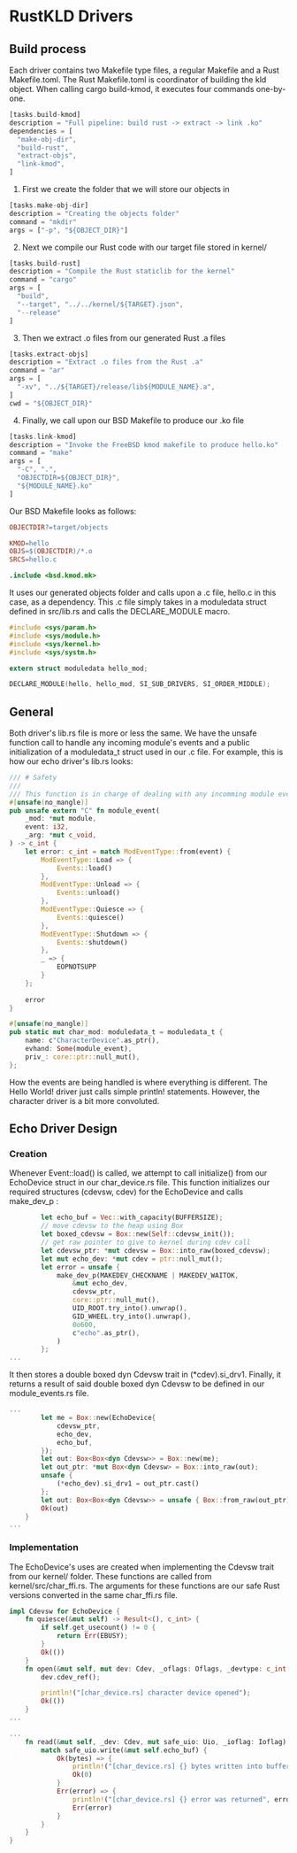 # RustKLD Drivers
## Build process
Each driver contains two Makefile type files, a regular Makefile and a Rust Makefile.toml. The Rust Makefile.toml is coordinator of building the kld object. When calling cargo build-kmod, it executes four commands one-by-one.
```rust
[tasks.build-kmod]
description = "Full pipeline: build rust -> extract -> link .ko"
dependencies = [
  "make-obj-dir",
  "build-rust",
  "extract-objs",
  "link-kmod",
]
```

1. First we create the folder that we will store our objects in
```rust
[tasks.make-obj-dir]
description = "Creating the objects folder"
command = "mkdir"
args = ["-p", "${OBJECT_DIR}"]
```

2. Next we compile our Rust code with our target file stored in kernel/
```rust
[tasks.build-rust]
description = "Compile the Rust staticlib for the kernel"
command = "cargo"
args = [
  "build",
  "--target", "../../kernel/${TARGET}.json",
  "--release"
]
```

3. Then we extract .o files from our generated Rust .a files
```rust
[tasks.extract-objs]
description = "Extract .o files from the Rust .a"
command = "ar"
args = [
  "-xv", "../${TARGET}/release/lib${MODULE_NAME}.a",
]
cwd = "${OBJECT_DIR}"
```

4. Finally, we call upon our BSD Makefile to produce our .ko file
```rust
[tasks.link-kmod]
description = "Invoke the FreeBSD kmod makefile to produce hello.ko"
command = "make"
args = [
  "-C", ".",
  "OBJECTDIR=${OBJECT_DIR}",
  "${MODULE_NAME}.ko"
]
```

Our BSD Makefile looks as follows:
```Makefile
OBJECTDIR?=target/objects

KMOD=hello
OBJS=$(OBJECTDIR)/*.o
SRCS=hello.c

.include <bsd.kmod.mk>
```
It uses our generated objects folder and calls upon a .c file, hello.c in this case, as a dependency.
This .c file simply takes in a moduledata struct defined in src/lib.rs and calls the DECLARE_MODULE macro.
```C
#include <sys/param.h>
#include <sys/module.h>
#include <sys/kernel.h>
#include <sys/systm.h>

extern struct moduledata hello_mod;

DECLARE_MODULE(hello, hello_mod, SI_SUB_DRIVERS, SI_ORDER_MIDDLE);
```

## General
Both driver's lib.rs file is more or less the same. We have the unsafe function call to handle any incoming module's events and a public initialization of a moduledata_t struct used in our .c file. For example, this is how our echo driver's lib.rs looks:
```rust
/// # Safety
///
/// This function is in charge of dealing with any incomming module event
#[unsafe(no_mangle)]
pub unsafe extern "C" fn module_event(
    _mod: *mut module,
    event: i32,
    _arg: *mut c_void,
) -> c_int {
    let error: c_int = match ModEventType::from(event) {
        ModEventType::Load => {
            Events::load()
        },
        ModEventType::Unload => {
            Events::unload()
        },
        ModEventType::Quiesce => {
            Events::quiesce()
        },
        ModEventType::Shutdown => {
            Events::shutdown()
        },
        _ => {
            EOPNOTSUPP
        }
    };
    
    error
}

#[unsafe(no_mangle)]
pub static mut char_mod: moduledata_t = moduledata_t {
    name: c"CharacterDevice".as_ptr(),
    evhand: Some(module_event),
    priv_: core::ptr::null_mut(),
};
```
How the events are being handled is where everything is different. The Hello World! driver just calls simple println! statements. However, the character driver is a bit more convoluted.

## Echo Driver Design
### Creation
Whenever Event::load() is called, we attempt to call initialize() from our EchoDevice struct in our char_device.rs file. This function initializes our required structures (cdevsw, cdev) for the EchoDevice and calls make_dev_p :
```rust
        let echo_buf = Vec::with_capacity(BUFFERSIZE);
        // move cdevsw to the heap using Box
        let boxed_cdevsw = Box::new(Self::cdevsw_init());
        // get raw pointer to give to kernel during cdev call
        let cdevsw_ptr: *mut cdevsw = Box::into_raw(boxed_cdevsw);
        let mut echo_dev: *mut cdev = ptr::null_mut();
        let error = unsafe {
            make_dev_p(MAKEDEV_CHECKNAME | MAKEDEV_WAITOK,
		        &mut echo_dev,
                cdevsw_ptr,
                core::ptr::null_mut(),
		        UID_ROOT.try_into().unwrap(),
		        GID_WHEEL.try_into().unwrap(),
		        0o600,
		        c"echo".as_ptr(),
            )
        };
...
```

It then stores a double boxed dyn Cdevsw trait in (\*cdev).si_drv1. Finally, it returns a result of said double boxed dyn Cdevsw to be defined in our module_events.rs file.
```rust
...
        let me = Box::new(EchoDevice{
            cdevsw_ptr,
            echo_dev,
            echo_buf,
        });
        let out: Box<Box<dyn Cdevsw>> = Box::new(me); 
        let out_ptr: *mut Box<dyn Cdevsw> = Box::into_raw(out);
        unsafe { 
            (*echo_dev).si_drv1 = out_ptr.cast()
        };
        let out: Box<Box<dyn Cdevsw>> = unsafe { Box::from_raw(out_ptr) };
        Ok(out)
    }
...
```

### Implementation
The EchoDevice's uses are created when implementing the Cdevsw trait from our kernel/ folder. These functions are called from kernel/src/char_ffi.rs. The arguments for these functions are our safe Rust versions converted in the same char_ffi.rs file.
```rust
impl Cdevsw for EchoDevice {
    fn quiesce(&mut self) -> Result<(), c_int> {
        if self.get_usecount() != 0 {
            return Err(EBUSY);
        }
        Ok(())
    }
    fn open(&mut self, mut dev: Cdev, _oflags: Oflags, _devtype: c_int, _td: *mut thread) -> Result<(), c_int> {
        dev.cdev_ref();

        println!("[char_device.rs] character device opened");
        Ok(())
    }
...

...
    fn read(&mut self, _dev: Cdev, mut safe_uio: Uio, _ioflag: Ioflag) -> Result<c_int, c_int> {
        match safe_uio.write(&mut self.echo_buf) {
            Ok(bytes) => {
                println!("[char_device.rs] {} bytes written into buffer", bytes);
                Ok(0)
            }
            Err(error) => {
                println!("[char_device.rs] {} error was returned", error);
                Err(error)
            }
        }
    }
}
```
